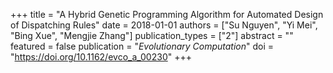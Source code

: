 +++
title = "A Hybrid Genetic Programming Algorithm for Automated Design of Dispatching Rules"
date = 2018-01-01
authors = ["Su Nguyen", "Yi Mei", "Bing Xue", "Mengjie Zhang"]
publication_types = ["2"]
abstract = ""
featured = false
publication = "*Evolutionary Computation*"
doi = "https://doi.org/10.1162/evco_a_00230"
+++

